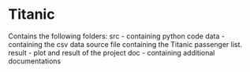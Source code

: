 # Titanic

Contains the following folders:
src - containing python code 
data - containing the csv data source file containing the Titanic passenger list.
result - plot and result of the project
doc - containing additional documentations
